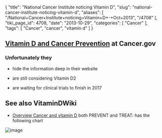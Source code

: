 {
    "title": "National Cancer Institute noticing Vitamin D",
    "slug": "national-cancer-institute-noticing-vitamin-d",
    "aliases": [
        "/National+Cancer+Institute+noticing+Vitamin+D+-+Oct+2013",
        "/4708"
    ],
    "tiki_page_id": 4708,
    "date": "2013-10-29",
    "categories": [
        "Cancer"
    ],
    "tags": [
        "Cancer",
        "cancer",
        "vitamin d"
    ]
}


## [Vitamin D and Cancer Prevention](http://www.cancer.gov/cancertopics/factsheet/prevention/vitamin-D) at Cancer.gov

### Unfortunately they

* hide the information deep in their website

* are still considering Vitamin D2 

* are waiting for clinical trials to finish in 2017

## See also VitaminDWiki

* [Overview Cancer and vitamin D](/posts/overview-cancer-and-vitamin-d) both PREVENT and TREAT: has the following chart

<img src="/attachments/d3.mock.jpg" alt="image">